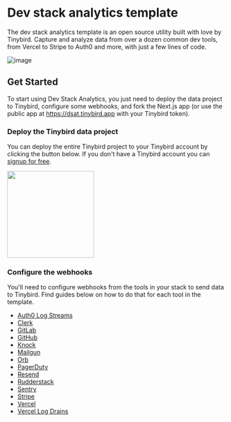 # Dev stack analytics template
The dev stack analytics template is an open source utility built with love by Tinybird. Capture and analyze data from over a dozen common dev tools, from Vercel to Stripe to Auth0 and more, with just a few lines of code.

![image](https://github.com/user-attachments/assets/32f24c18-a815-44f5-8a37-40e2d899e866)

## Get Started
To start using Dev Stack Analytics, you just need to deploy the data project to Tinybird, configure some webhooks, and fork the Next.js app (or use the public app at https://dsat.tinybird.app with your Tinybird token).

### Deploy the Tinybird data project
You can deploy the entire Tinybird project to your Tinybird account by clicking the button below. If you don't have a Tinybird account you can [signup for free](https://www.tinybird.co/signup).

<p align="left">
  <a href="https://app.tinybird.co?starter_kit=https://github.com/tinybirdco/dev-stack-analytics-template/tinybird">
    <img width="200" src="https://img.shields.io/badge/Deploy%20to-Tinybird-25283d?style=flat&labelColor=25283d&color=27f795&logo=data:image/svg+xml;base64,PHN2ZyB2aWV3Qm94PSIwIDAgNTAwIDUwMCIgeG1sbnM9Imh0dHA6Ly93d3cudzMub3JnLzIwMDAvc3ZnIj48cGF0aCBkPSJNNTAwIDQyLjhsLTE1Ni4xLTQyLjgtNTQuOSAxMjIuN3pNMzUwLjcgMzQ1LjRsLTE0Mi45LTUxLjEtODMuOSAyMDUuN3oiIGZpbGw9IiNmZmYiIG9wYWNpdHk9Ii42Ii8+PHBhdGggZD0iTTAgMjE5LjlsMzUwLjcgMTI1LjUgNTcuNS0yNjguMnoiIGZpbGw9IiNmZmYiLz48L3N2Zz4=" />
  </a>
</p>

### Configure the webhooks
You'll need to configure webhooks from the tools in your stack to send data to Tinybird. Find guides below on how to do that for each tool in the template.

- [Auth0 Log Streams](https://www.tinybird.co/docs/get-data-in/guides/ingest-auth0-logs)
- [Clerk](https://www.tinybird.co/docs/get-data-in/guides/ingest-from-clerk)
- [GitLab](https://www.tinybird.co/docs/get-data-in/guides/ingest-from-gitlab)
- [GitHub](https://www.tinybird.co/docs/get-data-in/guides/ingest-from-github)
- [Knock](https://www.tinybird.co/docs/get-data-in/guides/ingest-from-knock)
- [Mailgun](https://www.tinybird.co/docs/get-data-in/guides/ingest-from-mailgun)
- [Orb](https://www.tinybird.co/docs/get-data-in/guides/ingest-from-orb)
- [PagerDuty](https://www.tinybird.co/docs/get-data-in/guides/ingest-from-pagerduty)
- [Resend](https://www.tinybird.co/docs/get-data-in/guides/ingest-from-resend)
- [Rudderstack](https://www.tinybird.co/docs/get-data-in/guides/ingest-from-rudderstack)
- [Sentry](https://www.tinybird.co/docs/get-data-in/guides/ingest-from-sentry)
- [Stripe](https://www.tinybird.co/docs/get-data-in/guides/ingest-from-stripe)
- [Vercel](https://www.tinybird.co/docs/get-data-in/guides/ingest-from-vercel)
- [Vercel Log Drains](https://www.tinybird.co/docs/get-data-in/guides/ingest-vercel-logdrains)

